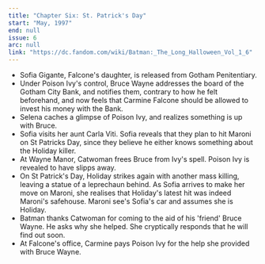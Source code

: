 ```yaml
---
title: "Chapter Six: St. Patrick's Day"
start: "May, 1997"
end: null
issue: 6
arc: null
link: "https://dc.fandom.com/wiki/Batman:_The_Long_Halloween_Vol_1_6"
---
```


- Sofia Gigante, Falcone's daughter, is released from Gotham Penitentiary.
- Under Poison Ivy's control, Bruce Wayne addresses the board of the Gotham City Bank, and notifies them, contrary to how he felt beforehand, and now feels that Carmine Falcone should be allowed to invest his money with the Bank.
- Selena caches a glimpse of Poison Ivy, and realizes something is up with Bruce.
- Sofia visits her aunt Carla Viti. Sofia reveals that they plan to hit Maroni on St Patricks Day, since they believe he either knows something about the Holiday killer.
- At Wayne Manor, Catwoman frees Bruce from Ivy's spell. Poison Ivy is revealed to have slipps away.
- On St Patrick's Day, Holiday strikes again with another mass killing, leaving a statue of a leprechaun behind. As Sofia arrives to make her move on Maroni, she realises that Holiday's latest hit was indeed Maroni's safehouse. Maroni see's Sofia's car and assumes she is Holiday.
- Batman thanks Catwoman for coming to the aid of his 'friend' Bruce Wayne. He asks why she helped. She cryptically responds that he will find out soon.
- At Falcone's office, Carmine pays Poison Ivy for the help she provided with Bruce Wayne.
